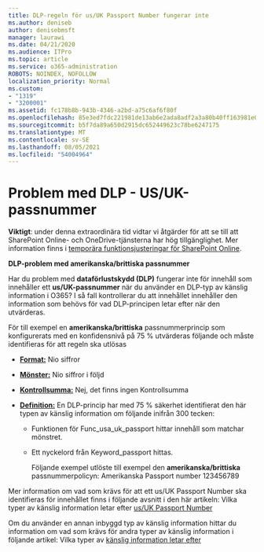 ```yaml
---
title: DLP-regeln för us/UK Passport Number fungerar inte
ms.author: deniseb
author: denisebmsft
manager: laurawi
ms.date: 04/21/2020
ms.audience: ITPro
ms.topic: article
ms.service: o365-administration
ROBOTS: NOINDEX, NOFOLLOW
localization_priority: Normal
ms.custom:
- "1319"
- "3200001"
ms.assetid: fc178b8b-943b-4346-a2bd-a75c6af6f80f
ms.openlocfilehash: 85e3ed7fdc221981de13ab6e2ada8adf2a3a80b40ff163981e047cc4a02a1514
ms.sourcegitcommit: b5f7da89a650d2915dc652449623c78be6247175
ms.translationtype: MT
ms.contentlocale: sv-SE
ms.lasthandoff: 08/05/2021
ms.locfileid: "54004964"
---
```

# <a name="problems-with-dlp---usuk-passport-numbers"></a>Problem med DLP - US/UK-passnummer

**Viktigt**: under denna extraordinära tid vidtar vi åtgärder för att se till att SharePoint Online- och OneDrive-tjänsterna har hög tillgänglighet. Mer information finns i [temporära funktionsjusteringar för SharePoint Online](https://aka.ms/ODSPAdjustments).

**DLP-problem med amerikanska/brittiska passnummer**

Har du problem med **dataförlustskydd (DLP)** fungerar inte för innehåll som innehåller ett **us/UK-passnummer** när du använder en DLP-typ av känslig information i O365? I så fall kontrollerar du att innehållet innehåller den information som behövs för vad DLP-principen letar efter när den utvärderas.
  
För till exempel en **amerikanska/brittiska** passnummerprincip som konfigurerats med en konfidensnivå på 75 % utvärderas följande och måste identifieras för att regeln ska utlösas
  
- **[Format:](https://docs.microsoft.com/microsoft-365/compliance/sensitive-information-type-entity-definitions#format-77)** Nio siffror

- **[Mönster:](https://docs.microsoft.com/microsoft-365/compliance/sensitive-information-type-entity-definitions#pattern-77)** Nio siffror i följd

- **[Kontrollsumma:](https://docs.microsoft.com/microsoft-365/compliance/sensitive-information-type-entity-definitions#checksum-76)** Nej, det finns ingen Kontrollsumma

- **[Definition:](https://docs.microsoft.com/microsoft-365/compliance/sensitive-information-type-entity-definitions#definition-77)** En DLP-princip har med 75 % säkerhet identifierat den här typen av känslig information om följande inifrån 300 tecken:

  - Funktionen för Func_usa_uk_passport hittar innehåll som matchar mönstret.

  - Ett nyckelord från Keyword_passport hittas.

    Följande exempel utlöste till exempel den **amerikanska/brittiska** passnummerpolicyn: Amerikanska Passport number 123456789

Mer information om vad som krävs för att ett us/UK Passport Number ska identifieras för innehållet finns i följande avsnitt i den här artikeln: Vilka typer av känslig information letar efter [us/UK Passport Number](https://docs.microsoft.com/microsoft-365/compliance/sensitive-information-type-entity-definitions#us--uk-passport-number)
  
Om du använder en annan inbyggd typ av känslig information hittar du information om vad som krävs för andra typer av känslig information i följande artikel: Vilka typer av [känslig information letar efter](https://docs.microsoft.com/microsoft-365/compliance/sensitive-information-type-entity-definitions)
  